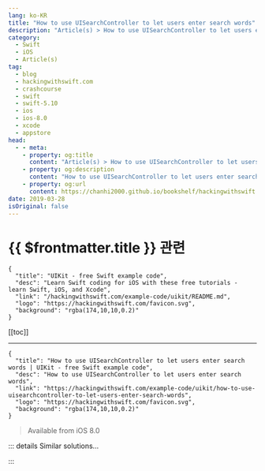 ```yaml
---
lang: ko-KR
title: "How to use UISearchController to let users enter search words"
description: "Article(s) > How to use UISearchController to let users enter search words"
category:
  - Swift
  - iOS
  - Article(s)
tag: 
  - blog
  - hackingwithswift.com
  - crashcourse
  - swift
  - swift-5.10
  - ios
  - ios-8.0
  - xcode
  - appstore
head:
  - - meta:
    - property: og:title
      content: "Article(s) > How to use UISearchController to let users enter search words"
    - property: og:description
      content: "How to use UISearchController to let users enter search words"
    - property: og:url
      content: https://chanhi2000.github.io/bookshelf/hackingwithswift.com/example-code/uikit/how-to-use-uisearchcontroller-to-let-users-enter-search-words.html
date: 2019-03-28
isOriginal: false
---
```


# {{ $frontmatter.title }} 관련

```component VPCard
{
  "title": "UIKit - free Swift example code",
  "desc": "Learn Swift coding for iOS with these free tutorials - learn Swift, iOS, and Xcode",
  "link": "/hackingwithswift.com/example-code/uikit/README.md",
  "logo": "https://hackingwithswift.com/favicon.svg",
  "background": "rgba(174,10,10,0.2)"
}
```

[[toc]]

---

```component VPCard
{
  "title": "How to use UISearchController to let users enter search words | UIKit - free Swift example code",
  "desc": "How to use UISearchController to let users enter search words",
  "link": "https://hackingwithswift.com/example-code/uikit/how-to-use-uisearchcontroller-to-let-users-enter-search-words",
  "logo": "https://hackingwithswift.com/favicon.svg",
  "background": "rgba(174,10,10,0.2)"
}
```

> Available from iOS 8.0

<!-- TODO: 작성 -->

<!--
`UISearchController` is a small component designed to make it easy and consistent to add searching to any view controller. Adding it only takes a few small steps: 

1. Embed your view controller in a navigation controller.
2. Add a conformance to `UISearchResultsUpdating`.
3. Create the search controller and assign it to your view controller.
4. Implement its sole required method: `updateSearchResults()`.

Let’s go through them here. First, open Main.storyboard, select your view controller, then embed it in a navigation controller - go to the Editor menu and choose Embed In > Navigation Controller.

Second, modify your view controller’s definition so that it includes a conformance for `UISearchResultsUpdating`.

Third, add some code to `viewDidLoad()` to create the search controller and assign it to the current view controller. The search controller actually belongs as a property of the navigation item of the view controller, which automatically places it inside your navigation bar when the view controller is displayed.

```swift
let search = UISearchController(searchResultsController: nil)
search.searchResultsUpdater = self
search.obscuresBackgroundDuringPresentation = false
search.searchBar.placeholder = "Type something here to search"
navigationItem.searchController = search
```

Finally, implement the `updateSearchResults()` method to update your search results. This method gets called every time the user types anything into the search bar, so it’s your job to use their new text to filter your data however you want:

```swift
func updateSearchResults(for searchController: UISearchController) {
    guard let text = searchController.searchBar.text else { return }
    print(text)
}
```

That’s it!

-->

::: details Similar solutions…

<!--
/quick-start/swiftui/how-to-add-search-tokens-to-a-search-field">How to add search tokens to a search field 
/example-code/naturallanguage/how-to-find-similar-words-for-a-search-term">How to find similar words for a search term 
/quick-start/concurrency/how-to-call-an-async-function-using-async-let">How to call an async function using async let 
/example-code/uikit/how-to-add-scopes-to-a-uisearchcontroller">How to add scopes to a UISearchController 
/example-code/uikit/how-to-stop-your-uisearchcontroller-bar-hiding-when-you-scroll">How to stop your UISearchController bar hiding when you scroll</a>
-->

:::

